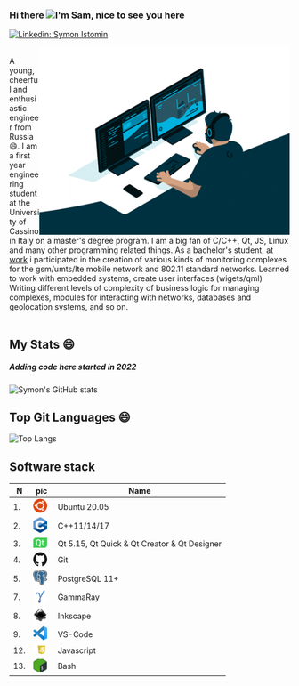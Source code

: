 ### Hi there <img src="https://media.giphy.com/media/hvRJCLFzcasrR4ia7z/giphy.gif" width="25px">I'm Sam, nice to see you here

[![Linkedin: Symon Istomin](https://img.shields.io/badge/-Symon%20Istomin-blue?style=flat-square&logo=Linkedin&logoColor=white&link=https://www.linkedin.com/in/semeon-istomin-343361225/)](https://www.linkedin.com/in/semeon-istomin-343361225/)

<img align="right" alt="GIF" src="assets/giphy.gif" width="450" height=width/1.5625 />


<br/>
A young, cheerful and enthusiastic engineer from Russia 😄. I am a first year engineering student at the University of Cassino in Italy on a master's degree program.
I am a big fan of C/C++, Qt, JS, Linux and many other programming related things. As a bachelor's student, at <a href="https://www.stc-spb.ru/">work</a> i participated in the creation of various kinds of monitoring complexes for the gsm/umts/lte mobile network and 802.11 standard networks. Learned to work with embedded systems, create user interfaces (wigets/qml) Writing different levels of complexity of business logic for managing complexes, modules for interacting with networks, databases and geolocation systems, and so on.
<br/>
<br/>



## My Stats 😄 
##### Adding code here started in 2022

![Symon's GitHub stats](https://github-readme-stats.vercel.app/api?username=ISsemeon&show_icons=true&count_private=true)

## Top Git Languages 😄
![Top Langs](https://github-readme-stats.vercel.app/api/top-langs/?username=ISsemeon&layout=compact)

## Software stack


|  N| pic | Name|  
| ------ |------|------|
| 1. | <img src="assets/ubuntu.png" width="25px"> | Ubuntu 20.05 | 
| 2. | <img src="assets/cpp.png" width="25px"> | C++11/14/17 | 
| 3. | <img src="assets/qt.png" width="25px"> | Qt 5.15, Qt Quick & Qt Creator & Qt Designer| 
| 4. | <img src="assets/git.png" width="25px"> | Git |
| 5. | <img src="assets/postgresql.png" width="25px"> | PostgreSQL 11+ | 
| 7. | <img src="assets/GammaRay.jpeg" width="25px"> | GammaRay | 
| 8. | <img src="assets/inkscape.png" width="25px"> | Inkscape |
| 9. | <img src="assets/vscode.png" width="25px"> | VS-Code | 
| 12. | <img src="assets/js.png" width="30px"> | Javascript | 
| 13. | <img src="assets/bash.png" width="25px"> | Bash | 







